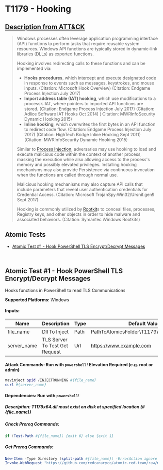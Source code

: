 # T1179 - Hooking

## [Description from ATT&CK](https://attack.mitre.org/wiki/Technique/T1179)

<blockquote>Windows processes often leverage application programming interface (API) functions to perform tasks that require reusable system resources. Windows API functions are typically stored in dynamic-link libraries (DLLs) as exported functions. 

Hooking involves redirecting calls to these functions and can be implemented via:

* **Hooks procedures**, which intercept and execute designated code in response to events such as messages, keystrokes,
  and mouse inputs. (Citation: Microsoft Hook Overview) (Citation: Endgame Process Injection July 2017)
* **Import address table (IAT) hooking**, which use modifications to a process’s IAT, where pointers to imported API
  functions are stored. (Citation: Endgame Process Injection July 2017) (Citation: Adlice Software IAT Hooks Oct 2014) (
  Citation: MWRInfoSecurity Dynamic Hooking 2015)
* **Inline hooking**, which overwrites the first bytes in an API function to redirect code flow. (Citation: Endgame
  Process Injection July 2017) (Citation: HighTech Bridge Inline Hooking Sept 2011) (Citation: MWRInfoSecurity Dynamic
  Hooking 2015)

Similar to [Process Injection](https://attack.mitre.org/techniques/T1055), adversaries may use hooking to load and
execute malicious code within the context of another process, masking the execution while also allowing access to the
process's memory and possibly elevated privileges. Installing hooking mechanisms may also provide Persistence via
continuous invocation when the functions are called through normal use.

Malicious hooking mechanisms may also capture API calls that include parameters that reveal user authentication
credentials for Credential Access. (Citation: Microsoft TrojanSpy:Win32/Ursnif.gen!I Sept 2017)

Hooking is commonly utilized by [Rootkit](https://attack.mitre.org/techniques/T1014)s to conceal files, processes,
Registry keys, and other objects in order to hide malware and associated behaviors. (Citation: Symantec Windows
Rootkits)</blockquote>

## Atomic Tests

- [Atomic Test #1 - Hook PowerShell TLS Encrypt/Decrypt Messages](#atomic-test-1---hook-powershell-tls-encryptdecrypt-messages)

<br/>

## Atomic Test #1 - Hook PowerShell TLS Encrypt/Decrypt Messages

Hooks functions in PowerShell to read TLS Communications

**Supported Platforms:** Windows

#### Inputs:

| Name | Description | Type | Default Value | 
|------|-------------|------|---------------|
| file_name | Dll To Inject | Path | PathToAtomicsFolder&#92;T1179&#92;bin&#92;T1179x64.dll|
| server_name | TLS Server To Test Get Request | Url | https://www.example.com|

#### Attack Commands: Run with `powershell`!  Elevation Required (e.g. root or admin)

```powershell
mavinject $pid /INJECTRUNNING #{file_name}
curl #{server_name}
```

#### Dependencies:  Run with `powershell`!

##### Description: T1179x64.dll must exist on disk at specified location (#{file_name})

##### Check Prereq Commands:

```powershell
if (Test-Path #{file_name}) {exit 0} else {exit 1} 
```

##### Get Prereq Commands:

```powershell
New-Item -Type Directory (split-path #{file_name}) -ErrorAction ignore | Out-Null
Invoke-WebRequest "https://github.com/redcanaryco/atomic-red-team/raw/master/atomics/T1179/bin/T1179x64.dll" -OutFile "#{file_name}"
```

<br/>
